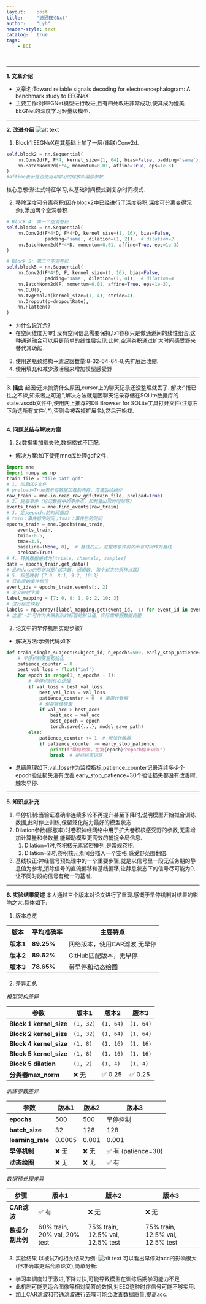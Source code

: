 ```yaml
---
layout:    post
title:     "速通EEGNxt"
author:    "Lyh"
header-style: text
catalog:   true
tags:
    - BCI
    
---
```


---

**1. 文章介绍**
- 文章名:Toward reliable signals decoding for electroencephalogram: A benchmark study to EEGNeX
- 主要工作:对EEGNet模型进行改进,且有四处改进非常成功,使其成为媲美EEGNet的深度学习轻量级模型.

---

**2. 改进介绍**
![alt text](/img/image.png)
1. Block1:EEGNeX在其基础上加了一层(串联)Conv2d.

```python
self.block2 = nn.Sequential(
    nn.Conv2d(F, F*4, kernel_size=(1, 64), bias=False, padding='same'),
    nn.BatchNorm2d(F*4, momentum=0.01, affine=True, eps=1e-3)
)
#affine表示是否使用可学习的缩放和偏移参数
```

核心思想:渐进式特征学习,从基础时间模式到复杂时间模式.

2. 移除深度可分离卷积(因在block2中已经进行了深度卷积,深度可分离变得冗余),添加两个空洞卷积.

```python
# Block 4: 第一个空洞卷积
self.block4 = nn.Sequential(
    nn.Conv2d(F*4*D, F*4*D, kernel_size=(1, 16), bias=False, 
              padding='same', dilation=(1, 2)),  # dilation=2
    nn.BatchNorm2d(F*4*D, momentum=0.01, affine=True, eps=1e-3)
)

# Block 5: 第二个空洞卷积
self.block5 = nn.Sequential(
    nn.Conv2d(F*4*D, F, kernel_size=(1, 16), bias=False, 
              padding='same', dilation=(1, 4)),  # dilation=4
    nn.BatchNorm2d(F, momentum=0.01, affine=True, eps=1e-3),
    nn.ELU(),
    nn.AvgPool2d(kernel_size=(1, 4), stride=4),
    nn.Dropout(p=dropoutRate),
    nn.Flatten()
)
```

- 为什么说冗余?
- 在空间维度为1时,没有空间信息需要保持,1x1卷积只是做通道间的线性组合,这种通道融合可以用更简单的线性层实现.此时,空洞卷积通过扩大时间感受野来替代其功能.
3. 使用逆瓶颈结构->滤波器数量:8-32-64-64-8,先扩展后收缩.
4. 使用填充和减少激活层来增加模型感受野

---

**3. 插曲**
起因:还未搞清什么原因,cursor上的聊天记录还没整理就丢了.
解决:"悟已往之不谏,知来者之可追",解决方法就是因聊天记录存储在SQLite数据库的state.vscdb文件中,使用网上推荐的DB Browser for SQLite工具打开文件(注意右下角选所有文件(.*),否则会被吞掉扩展名),然后开始找.

---

**4. 问题总结与解决方案**
1. 2a数据集加载失败,数据格式不匹配.
- 解决方案:如下使用mne库处理gdf文件.
  
```python
import mne
import numpy as np
train_file = "file_path.gdf"  
# 1. 加载GDF文件
# preload=True表示将数据加载到内存，方便后续操作
raw_train = mne.io.read_raw_gdf(train_file, preload=True)  
# 2. 提取事件（标记数据中的事件点，如刺激出现的时刻等）
events_train = mne.find_events(raw_train)  
# 3. 定义epochs的时间窗口
# tmin：事件前的时间；tmax：事件后的时间
epochs_train = mne.Epochs(raw_train,
    events_train,
    tmin=-0.5,
    tmax=3.5,
    baseline=(None, 0),  # 基线校正，这里用事件前的所有时间作为基线
    preload=True)
# 4. 转换数据格式为[trials, channels, samples]
data = epochs_train.get_data()  
# 此时data的形状就是(试次数, 通道数, 每个试次的采样点数)
# 5. 标签映射 {7:0, 8:1, 9:2, 10:3}
# 获取原始事件标签
event_ids = epochs_train.events[:, 2]  
# 定义映射字典
label_mapping = {7: 0, 8: 1, 9: 2, 10: 3}  
# 进行标签映射
labels = np.array([label_mapping.get(event_id, -1) for event_id in event_ids])  
# 这里"-1"可作为未映射到的标签的默认值，实际需根据数据调整
```

2. 论文中的早停机制实现步骤?
- 解决方法:示例代码如下
  
```python
def train_single_subject(subject_id, n_epochs=500, early_stop_patience=30):
    # 早停机制变量初始化
    patience_counter = 0
    best_val_loss = float('inf')
    for epoch in range(1, n_epochs + 1):
        # 早停机制核心逻辑
        if val_loss < best_val_loss:
            best_val_loss = val_loss
            patience_counter = 0  # 重置计数器
            # 保存最佳模型
            if val_acc > best_acc:
                best_acc = val_acc
                best_epoch = epoch
                torch.save({...}, model_save_path)
        else:
            patience_counter += 1  # 增加计数器
            if patience_counter >= early_stop_patience:
                print(f"早停触发，在第{epoch}个epoch停止训练")
                break  # 提前结束训练
```

- 总结原理如下:val_loss作为监控指标,patience_counter记录连续多少个epoch验证损失没有改善,early_stop_patience=30个验证损失都没有改善时,触发早停.

---

**5. 知识点补充**
1. 早停机制:当验证准确率连续多轮不再提升甚至下降时,说明模型开始拟合训练数据,此时停止训练,保留泛化能力最好的模型状态.
2. Dilation参数(膨胀率)时卷积神经网络中用于扩大卷积核感受野的参数,无需增加计算量和参数量,能帮助模型更高效的捕捉全局信息.
   1. Dilation=1时,卷积核元素紧密排列,是常规卷积.
   2. Dilation=2时,卷积核元素间会插入一个空格,感受野范围翻倍.
3. 基线校正:神经信号预处理中的一个重要步骤,就是以信号里一段无任务期的静息值为参考,消除信号的直流偏移和基线偏移,让静息状态下的信号尽可能为0,让不同时段的信号有统一的基准.

---

**6. 实验结果简述**
本人通过三个版本对论文进行了重现.感慨于早停机制对结果的影响之大.具体如下:
1. 版本总览

| 版本  | 平均准确率 | 主要特点 |
|------|------------|----------|
| **版本1** | **89.25%** | 网络版本，使用CAR滤波,无早停 |
| **版本2**| **89.62%** | GitHub匹配版本，无早停 |
| **版本3**  | **78.65%** | 带早停和动态绘图 |

2. 差异汇总

*模型架构差异*

| 参数 | 版本1 | 版本2 | 版本3 |
|------|-------|-------|-------|
| **Block 1 kernel_size** | `(1, 32)` | `(1, 64)` | `(1, 64)` |
| **Block 2 kernel_size** | `(1, 32)` | `(1, 64)` | `(1, 64)` |
| **Block 4 kernel_size** | `(1, 8)` | `(1, 16)` | `(1, 16)` |
| **Block 5 kernel_size** | `(1, 8)` | `(1, 16)` | `(1, 16)` |
| **Block 5 dilation** | `(1, 2)` | `(1, 4)` | `(1, 4)` |
| **分类器max_norm** | ❌ 无 | ✅ 0.25 | ✅ 0.25| 

*训练参数差异*

| 参数 | 版本1 | 版本2 | 版本3 |
|------|-------|-------|-------|
| **epochs** | 500 | 500 | 早停控制 |
| **batch_size** | 32 | 128 | 128 |
| **learning_rate** | 0.0005 | 0.001 | 0.001 |
| **早停机制** | ❌ 无 | ❌ 无 | ✅ 有 (patience=30) |
| **动态绘图** | ❌ 无 | ❌ 无 | ✅ 有 |

*数据预处理差异*

| 步骤 | 版本1 | 版本2 | 版本3 |
|------|-------|-------|-------|
| **CAR滤波** | ✅ 有 | ❌ 无 | ❌ 无 |
| **数据分割比例** | 60% train, 20% val, 20% test | 75% train, 12.5% val, 12.5% test | 75% train, 12.5% val, 12.5% test |

3. 实验结果
以被试7的相关结果为例:
![alt text](/img/image-1.png)
可以看出早停对acc的影响很大(但准确率更贴合原论文),简单分析:
- 学习率调度过于激进,下降过快,可能导致模型在训练后期学习能力不足
- 此机制可能更适合图像等相对简答的数据,对EEG这种时序信号可能不够实用.
- 加上CAR滤波和带通滤波进行去噪可能会改善数据质量,提高acc.